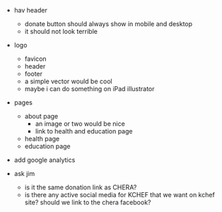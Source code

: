 -   hav header

    -   donate button should always show in mobile and desktop
    -   it should not look terrible

-   logo

    -   favicon
    -   header
    -   footer
    -   a simple vector would be cool
    -   maybe i can do something on iPad illustrator

-   pages

    -   about page
        -   an image or two would be nice
        -   link to health and education page
    -   health page
    -   education page

-   add google analytics

-   ask jim
    -   is it the same donation link as CHERA?
    -   is there any active social media for KCHEF that we want on kchef site? should we link to the chera facebook?
